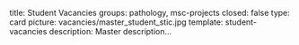 title: Student Vacancies 
groups: pathology, msc-projects
closed: false
type: card
picture: vacancies/master_student_stic.jpg
template: student-vacancies
description: Master description... 
